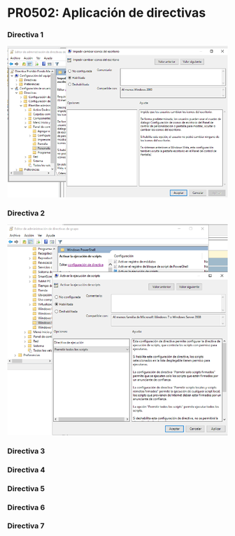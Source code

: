 # PR0502: Aplicación de directivas
### Directiva 1
![alt text](1.png)
### Directiva 2
![alt text](2.png)
### Directiva 3

### Directiva 4

### Directiva 5

### Directiva 6

### Directiva 7